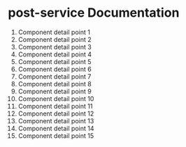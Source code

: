 # post-service Documentation

1. Component detail point 1
2. Component detail point 2
3. Component detail point 3
4. Component detail point 4
5. Component detail point 5
6. Component detail point 6
7. Component detail point 7
8. Component detail point 8
9. Component detail point 9
10. Component detail point 10
11. Component detail point 11
12. Component detail point 12
13. Component detail point 13
14. Component detail point 14
15. Component detail point 15